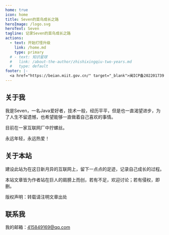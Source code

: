 ```yaml
---
home: true
icon: home
title: Seven的菜鸟成长之路
heroImage: /logo.svg
heroText: Seven
tagline: 记录Seven的菜鸟成长之路
actions:
  - text: 开始打怪升级
    link: /home.md
    type: primary
  # - text: 知识星球
  #   link: /about-the-author/zhishixingqiu-two-years.md
  #   type: default
footer: |-
  <a href="https://beian.miit.gov.cn/" target="_blank">闽ICP备2022017393号</a> | 主题: <a href="https://vuepress-theme-hope.github.io/v2/" target="_blank">VuePress Theme Hope</a>
---
```



## 关于我

我是Seven，一名Java爱好者，技术一般，经历平平，但是也一直渴望进步，为了人生不留遗憾，也希望能够一直做着自己喜欢的事情。

目前在一家互联网厂中拧螺丝。

永远年轻，永远热爱！

## 关于本站
建设此站为在这日新月异的互联网上，留下一点点的足迹，记录自己成长的过程。

本站文章皆为作者站在巨人的肩膀上而创，若有不足，欢迎讨论；若有侵权，即删。

版权声明：转载请注明文章出处

## 联系我
我的邮箱：415849169@qq.com


